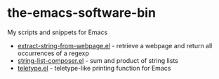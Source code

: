 the-emacs-software-bin
======================

My scripts and snippets for Emacs

* [extract-string-from-webpage.el](extract-string-from-webpage.el) - retrieve
  a webpage and return all occurrences of a regexp
* [string-list-composer.el](string-list-composer.el) - sum and product of string lists
* [teletype.el](teletype.el) - teletype-like printing function for Emacs
